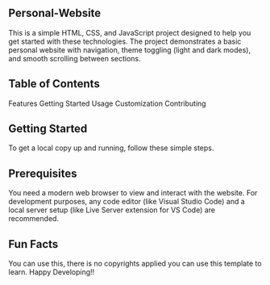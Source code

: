 ## Personal-Website
This is a simple HTML, CSS, and JavaScript project designed to help you get started with these technologies. The project demonstrates a basic personal website with navigation, theme toggling (light and dark modes), and smooth scrolling between sections.


## Table of Contents
Features
Getting Started
Usage
Customization
Contributing

## Getting Started
To get a local copy up and running, follow these simple steps.

## Prerequisites
You need a modern web browser to view and interact with the website. For development purposes, any code editor (like Visual Studio Code) and a local server setup (like Live Server extension for VS Code) are recommended.

## Fun Facts
You can use this, there is no copyrights applied you can use this template to learn. 
Happy Developing!!
